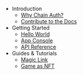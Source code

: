 * Introduction
  * [Why Chain Auth?](/)
  * [Contribute to the Docs](/intro/contribute.md)
* Getting Started
  * [Hello World](/get-started/)
  * [App Console](/get-started/apps.md)
  * [API Reference](/get-started/api.md)
* Guides & Tutorials
  * [Magic Link](/tutorials/magiclink.md)
  * [Game as NFT](/tutorials/nftgame.md)